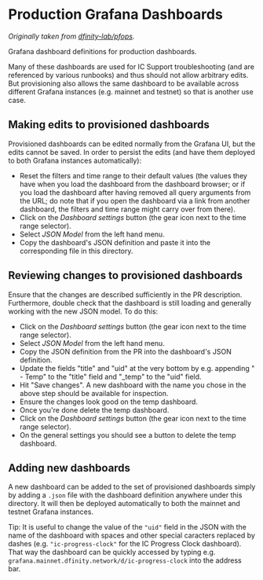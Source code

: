# Production Grafana Dashboards

_Originally taken from [dfinity-lab/pfops](https://github.com/dfinity-lab/pfops/tree/master/environments/mainnet/dashboards)._

Grafana dashboard definitions for production dashboards.

Many of these dashboards are used for IC Support troubleshooting (and are
referenced by various runbooks) and thus should not allow  arbitrary edits.
But provisioning also allows the same dashboard to be available across different
Grafana instances (e.g. mainnet and testnet) so that is another use case.

## Making edits to provisioned dashboards

Provisioned dashboards can be edited normally from the Grafana UI, but the edits
cannot be saved. In order to persist the edits (and have them deployed to both
Grafana instances automatically):

 * Reset the filters and time range to their default values (the values they
   have when you load the dashboard from the dashboard browser; or if you load
   the dashboard after having removed all query arguments from the URL; do note
   that if you open the dashboard via a link from another dashboard, the filters
   and time range might carry over from there).
 * Click on the *Dashboard settings* button (the gear icon next to the time
   range selector).
 * Select *JSON Model* from the left hand menu.
 * Copy the dashboard's JSON definition and paste it into the corresponding file
   in this directory.
   
## Reviewing changes to provisioned dashboards

Ensure that the changes are described sufficiently in the PR description. Furthermore,
double check that the dashboard is still loading and generally working with the new JSON
model. To do this:

* Click on the *Dashboard settings* button (the gear icon next to the time
   range selector).
* Select *JSON Model* from the left hand menu.
* Copy the JSON definition from the PR into the dashboard's JSON definition.
* Update the fields "title" and "uid" at the very bottom by e.g. appending " - Temp" to
  the "title" field and "_temp" to the "uid" field.
* Hit "Save changes". A new dashboard with the name you chose in the above step should be
  available for inspection.
* Ensure the changes look good on the temp dashboard.
* Once you're done delete the temp dashboard.
* Click on the *Dashboard settings* button (the gear icon next to the time
   range selector).
* On the general settings you should see a button to delete the temp dashboard.

## Adding new dashboards

A new dashboard can be added to the set of provisioned dashboards simply by
adding a `.json` file with the dashboard definition anywhere under this
directory. It will then be deployed automatically to both the mainnet and
testnet Grafana instances.

Tip: It is useful to change the value of the `"uid"` field in the JSON with the
name of the dashboard with spaces and other special caracters replaced by dashes
(e.g. `"ic-progress-clock"` for the IC Progress Clock dashboard). That way the
dashboard can be quickly accessed by typing e.g.
`grafana.mainnet.dfinity.network/d/ic-progress-clock` into the address bar.
